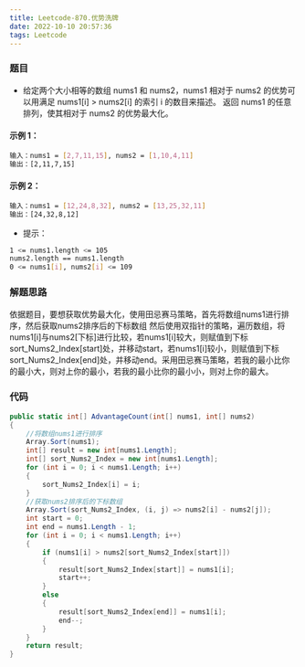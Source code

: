 ```yaml
---
title: Leetcode-870.优势洗牌
date: 2022-10-10 20:57:36
tags: Leetcode
---
```


### 题目
- 给定两个大小相等的数组 nums1 和 nums2，nums1 相对于 nums2 的优势可以用满足 nums1[i] > nums2[i] 的索引 i 的数目来描述。
返回 nums1 的任意排列，使其相对于 nums2 的优势最大化。

#### 示例 1：
~~~bash
输入：nums1 = [2,7,11,15], nums2 = [1,10,4,11]
输出：[2,11,7,15]
~~~
#### 示例 2：
~~~bash
输入：nums1 = [12,24,8,32], nums2 = [13,25,32,11]
输出：[24,32,8,12]
~~~

- 提示：
~~~bash
1 <= nums1.length <= 105
nums2.length == nums1.length
0 <= nums1[i], nums2[i] <= 109
~~~
### 解题思路
依据题目，要想获取优势最大化，使用田忌赛马策略，首先将数组nums1进行排序，然后获取nums2排序后的下标数组
然后使用双指针的策略，遍历数组，将nums1[i]与nums2[下标]进行比较，若nums1[i]较大，则赋值到下标sort_Nums2_Index[start]处，并移动start，若nums1[i]较小，则赋值到下标sort_Nums2_Index[end]处，并移动end。采用田忌赛马策略，若我的最小比你的最小大，则对上你的最小，若我的最小比你的最小小，则对上你的最大。

### 代码
~~~C#
public static int[] AdvantageCount(int[] nums1, int[] nums2) 
{
    //将数组nums1进行排序
    Array.Sort(nums1);
    int[] result = new int[nums1.Length];
    int[] sort_Nums2_Index = new int[nums1.Length];
    for (int i = 0; i < nums1.Length; i++)
    {
        sort_Nums2_Index[i] = i;
    }
    //获取nums2排序后的下标数组
    Array.Sort(sort_Nums2_Index, (i, j) => nums2[i] - nums2[j]);
    int start = 0;
    int end = nums1.Length - 1;
    for (int i = 0; i < nums1.Length; i++)
    {
        if (nums1[i] > nums2[sort_Nums2_Index[start]])
        {
            result[sort_Nums2_Index[start]] = nums1[i];
            start++;
        }
        else 
        {
            result[sort_Nums2_Index[end]] = nums1[i];
            end--;
        }
    }
    return result;
}
~~~